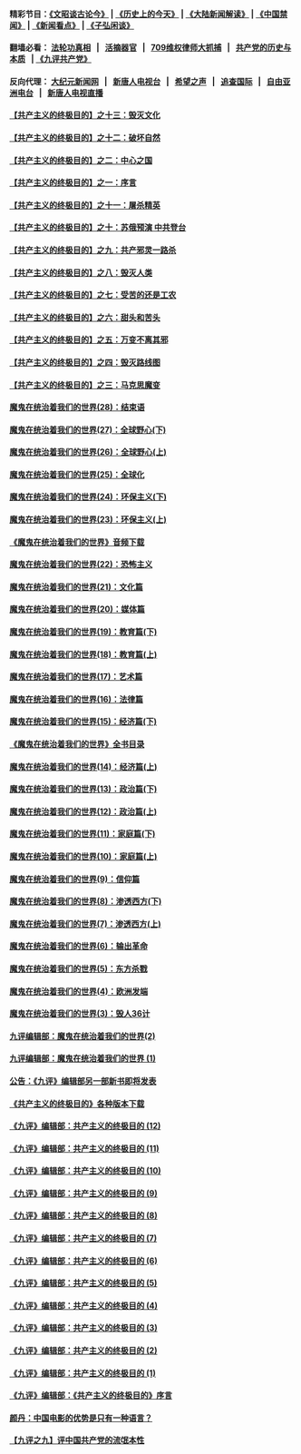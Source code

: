 #### 精彩节目：[《文昭谈古论今》](http://134.209.198.168/wenzhao) | [《历史上的今天》](http://134.209.198.168/today-in-history) | [《大陆新闻解读》](http://134.209.198.168/ntdtv-comedy) | [《中国禁闻》](http://134.209.198.168/ntdtv-news) | [《新闻看点》](http://134.209.198.168/news-insight) | [《子弘闲谈》](http://134.209.198.168/zihongxiantan/) 

  #### 翻墙必看： [法轮功真相](http://134.209.198.168:10000/videos/truth.html) &nbsp;&nbsp;|&nbsp;&nbsp; [活摘器官](http://134.209.198.168:10000/videos/res/Organs/) &nbsp;&nbsp;|&nbsp;&nbsp; [709维权律师大抓捕](http://134.209.198.168:10000/videos/709/) &nbsp;&nbsp;|&nbsp;&nbsp; [共产党的历史与本质](http://134.209.198.168:10000/videos/ccp.html) &nbsp;&nbsp;| [《九评共产党》](http://134.209.198.168:10000/videos/jiuping/) 

#### 反向代理： [大纪元新闻网](http://134.209.198.168:10080/) &nbsp;&nbsp;|&nbsp;&nbsp; [新唐人电视台](http://134.209.198.168:8000/) &nbsp;&nbsp;|&nbsp;&nbsp; [希望之声](http://134.209.198.168:8200/) &nbsp;&nbsp;|&nbsp;&nbsp; [追查国际](http://134.209.198.168:10010/) &nbsp;&nbsp;|&nbsp;&nbsp; [自由亚洲电台](http://134.209.198.168:9800/) &nbsp;&nbsp;|&nbsp;&nbsp; [新唐人电视直播](http://134.209.198.168/) 

#### [【共产主义的终极目的】之十三：毁灭文化](../pages/nsc422/n11135227.md?t=03310337) 

#### [【共产主义的终极目的】之十二：破坏自然](../pages/nsc422/n11135214.md?t=03310337) 

#### [【共产主义的终极目的】之二：中心之国](../pages/nsc422/n11047728.md?t=03310337) 

#### [【共产主义的终极目的】之一：序言](../pages/nsc422/n11086077.md?t=03310337) 

#### [【共产主义的终极目的】之十一：屠杀精英](../pages/nsc422/n11118442.md?t=03310337) 

#### [【共产主义的终极目的】之十：苏俄预演 中共登台](../pages/nsc422/n11118424.md?t=03310337) 

#### [【共产主义的终极目的】之九：共产邪灵一路杀](../pages/nsc422/n11114139.md?t=03310337) 

#### [【共产主义的终极目的】之八：毁灭人类](../pages/nsc422/n11108503.md?t=03310337) 

#### [【共产主义的终极目的】之七：受苦的还是工农](../pages/nsc422/n11101809.md?t=03310337) 

#### [【共产主义的终极目的】之六：甜头和苦头](../pages/nsc422/n11096971.md?t=03310337) 

#### [【共产主义的终极目的】之五：万变不离其邪](../pages/nsc422/n11091285.md?t=03310337) 

#### [【共产主义的终极目的】之四：毁灭路线图](../pages/nsc422/n11086284.md?t=03310337) 

#### [【共产主义的终极目的】之三：马克思魔变](../pages/nsc422/n11061941.md?t=03310337) 

#### [魔鬼在统治着我们的世界(28)：结束语](../pages/nsc422/n10936246.md?t=03310337) 

#### [魔鬼在统治着我们的世界(27)：全球野心(下)](../pages/nsc422/n10928319.md?t=03310337) 

#### [魔鬼在统治着我们的世界(26)：全球野心(上)](../pages/nsc422/n10900318.md?t=03310337) 

#### [魔鬼在统治着我们的世界(25)：全球化](../pages/nsc422/n10788205.md?t=03310337) 

#### [魔鬼在统治着我们的世界(24)：环保主义(下)](../pages/nsc422/n10695307.md?t=03310337) 

#### [魔鬼在统治着我们的世界(23)：环保主义(上)](../pages/nsc422/n10688613.md?t=03310337) 

#### [《魔鬼在统治着我们的世界》音频下载](../pages/nsc422/n10635553.md?t=03310337) 

#### [魔鬼在统治着我们的世界(22)：恐怖主义](../pages/nsc422/n10614727.md?t=03310337) 

#### [魔鬼在统治着我们的世界(21)：文化篇](../pages/nsc422/n10597706.md?t=03310337) 

#### [魔鬼在统治着我们的世界(20)：媒体篇](../pages/nsc422/n10586579.md?t=03310337) 

#### [魔鬼在统治着我们的世界(19)：教育篇(下)](../pages/nsc422/n10564808.md?t=03310337) 

#### [魔鬼在统治着我们的世界(18)：教育篇(上)](../pages/nsc422/n10526970.md?t=03310337) 

#### [魔鬼在统治着我们的世界(17)：艺术篇](../pages/nsc422/n10499093.md?t=03310337) 

#### [魔鬼在统治着我们的世界(16)：法律篇](../pages/nsc422/n10485969.md?t=03310337) 

#### [魔鬼在统治着我们的世界(15)：经济篇(下)](../pages/nsc422/n10469975.md?t=03310337) 

#### [《魔鬼在统治着我们的世界》全书目录](../pages/nsc422/n10464261.md?t=03310337) 

#### [魔鬼在统治着我们的世界(14)：经济篇(上)](../pages/nsc422/n10457370.md?t=03310337) 

#### [魔鬼在统治着我们的世界(13)：政治篇(下)](../pages/nsc422/n10448270.md?t=03310337) 

#### [魔鬼在统治着我们的世界(12)：政治篇(上)](../pages/nsc422/n10444576.md?t=03310337) 

#### [魔鬼在统治着我们的世界(11)：家庭篇(下)](../pages/nsc422/n10440961.md?t=03310337) 

#### [魔鬼在统治着我们的世界(10)：家庭篇(上)](../pages/nsc422/n10435448.md?t=03310337) 

#### [魔鬼在统治着我们的世界(9)：信仰篇](../pages/nsc422/n10432159.md?t=03310337) 

#### [魔鬼在统治着我们的世界(8)：渗透西方(下)](../pages/nsc422/n10429603.md?t=03310337) 

#### [魔鬼在统治着我们的世界(7)：渗透西方(上)](../pages/nsc422/n10426013.md?t=03310337) 

#### [魔鬼在统治着我们的世界(6)：输出革命](../pages/nsc422/n10421536.md?t=03310337) 

#### [魔鬼在统治着我们的世界(5)：东方杀戮](../pages/nsc422/n10417707.md?t=03310337) 

#### [魔鬼在统治着我们的世界(4)：欧洲发端](../pages/nsc422/n10414890.md?t=03310337) 

#### [魔鬼在统治着我们的世界(3)：毁人36计](../pages/nsc422/n10411583.md?t=03310337) 

#### [九评编辑部：魔鬼在统治着我们的世界(2)](../pages/nsc422/n10410036.md?t=03310337) 

#### [九评编辑部：魔鬼在统治着我们的世界 (1)](../pages/nsc422/n10406825.md?t=03310337) 

#### [公告：《九评》编辑部另一部新书即将发表](../pages/nsc422/n10405104.md?t=03310337) 

#### [《共产主义的终极目的》各种版本下载](../pages/nsc422/n10022138.md?t=03310337) 

#### [《九评》编辑部：共产主义的终极目的 (12)](../pages/nsc422/n9933272.md?t=03310337) 

#### [《九评》编辑部：共产主义的终极目的 (11)](../pages/nsc422/n9924973.md?t=03310337) 

#### [《九评》编辑部：共产主义的终极目的 (10)](../pages/nsc422/n9920883.md?t=03310337) 

#### [《九评》编辑部：共产主义的终极目的 (9)](../pages/nsc422/n9916363.md?t=03310337) 

#### [《九评》编辑部：共产主义的终极目的 (8)](../pages/nsc422/n9912488.md?t=03310337) 

#### [《九评》编辑部：共产主义的终极目的 (7)](../pages/nsc422/n9901176.md?t=03310337) 

#### [《九评》编辑部：共产主义的终极目的 (6)](../pages/nsc422/n9899359.md?t=03310337) 

#### [《九评》编辑部：共产主义的终极目的 (5)](../pages/nsc422/n9893174.md?t=03310337) 

#### [《九评》编辑部：共产主义的终极目的 (4)](../pages/nsc422/n9891246.md?t=03310337) 

#### [《九评》编辑部：共产主义的终极目的 (3)](../pages/nsc422/n9879879.md?t=03310337) 

#### [《九评》编辑部：共产主义的终极目的 (2)](../pages/nsc422/n9876205.md?t=03310337) 

#### [《九评》编辑部：共产主义的终极目的 (1)](../pages/nsc422/n9865857.md?t=03310337) 

#### [《九评》编辑部：《共产主义的终极目的》序言](../pages/nsc422/n9862666.md?t=03310337) 

#### [颜丹：中国电影的优势是只有一种语言？](../pages/nsc422/n9583062.md?t=03310337) 

#### [【九评之九】评中国共产党的流氓本性](../pages/nsc422/n737542.md?t=03310337) 

